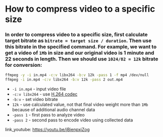 # How to compress video to a specific size

### In order to compress video to a specific size, first calculate target bitrate as `bitrate = target size / duration`. Then use this bitrate in the specified command. For example, we want to get a video of `1Mb` in size and our original video is 1 minute and 22 seconds in length. Then we should use `1024/82 = 12k` bitrate for conversion:

```bash
ffmpeg -y -i in.mp4 -c:v libx264 -b:v 12k -pass 1 -f mp4 /dev/null
ffmpeg -i in.mp4 -c:v libx264 -b:v 12k -pass 2 out.mp4
```

- `-i in.mp4` - input video file
- `-c:v libx264` - use [H.264 codec](/ffmpeg/using-crf-with-h264-codec)
- `-b:v` - set video bitrate
- `12k` - use calculated value, not that final video weight more than `1Mb` because of additional audio channel data
- `-pass 1` - first pass to analyze video
- `-pass 2` - second pass to encode video using collected data


link_youtube: https://youtu.be/jBienpxjZog
